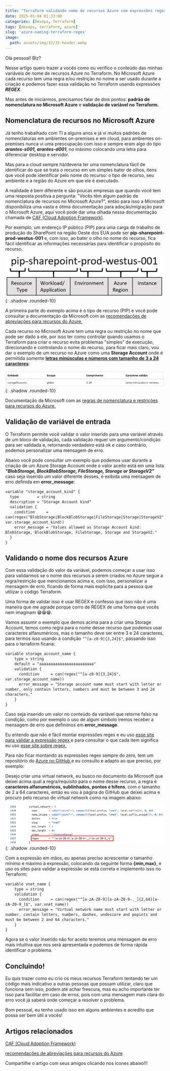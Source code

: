 ```yaml
---
title: "Terraform validando nome de recursos Azure com expressões regex"
date: 2025-01-04 01:33:00
categories: [Devops, Terraform]
tags: [devops, terraform, azure]
slug: 'azure-naming-terraform-regex'
image:
  path: assets/img/32/32-header.webp
---
```


Olá pessoal! Blz?

Nesse artigo quero trazer a vocês como eu verifico o conteúdo das minhas variáveis de nome de recursos Azure no Terraform. No Microsoft Azure cada recurso tem uma regra e/ou restrição no nome a ser usado durante a criação e podemos fazer essa validação no Terraform usando expressões ***REGEX***.

Mas antes de iniciarmos, precisamos falar de dois pontos: **padrão de nomenclatura no Microsoft Azure** e **validação de variável no Terraform.**

## Nomenclatura de recursos no Microsoft Azure

Já tenho trabalhado com TI a alguns anos e já vi muitos padrões de nomenclaturas em ambientes on-premises e em cloud, para ambientes on-premises nunca vi uma preocupação com isso e sempre eram algo do tipo ***arantes-s001, arantes-d001***, no máximo colocando uma letra para diferenciar desktop e servidor.

Mas para a cloud sempre há/deveria ter uma nomenclatura fácil de identificar do que se trata o recurso em um simples bater de olhos, itens que você pode identificar pelo nome do recurso: o tipo de recurso, seu ambiente e a região do Azure em que ele é executado. 

A realidade é bem diferente e são poucas empresas que quando você tem uma resposta positiva a pergunta: "Vocês têm algum padrão de nomenclatura de recursos no Microsoft Azure?", então para isso a Microsoft disponibiliza uma vasta e ótima documentação para adoção/migração para o Microsoft Azure, aqui você pode dar uma olhada nessa documentação chamada de <a href="https://learn.microsoft.com/pt-br/azure/cloud-adoption-framework/" target="_blank">CAF (Cloud Adoption Framework)</a>.

Por exemplo, um endereço IP público (PIP) para uma carga de trabalho de produção do SharePoint na região Oeste dos EUA pode ser **pip-sharepoint-prod-westus-001** e, com isso, ao bater o olho no nome do recurso, fica fácil identificar as informações necessárias para identificar o propósito do recurso.

![azure-terraform-regex](/assets/img/32/01.png){: .shadow .rounded-10}

A primeira parte do exemplo acima é o tipo de recurso (PIP) e você pode consultar a documentação da Microsoft com as <a href="https://learn.microsoft.com/pt-br/azure/cloud-adoption-framework/ready/azure-best-practices/resource-abbreviations" target="_blank">recomendações de abreviações para recursos do Azure.</a>

Cada recurso no Microsoft Azure tem uma regra ou restrição no nome que pode ser dado a ele, por isso ter como controlar quando usamos o Terraform para criar o recurso evita problemas "simples" de execução, direcionando e controlando o nome do recurso, para ficar mais claro, vou dar o exemplo de um recurso no Azure como uma **Storage Account** onde é permitida somente <ins>**letras minúsculas e números com tamanho de 3 a 24 caracteres**</ins>:

![azure-terraform-regex](/assets/img/32/02.png){: .shadow .rounded-10}

Documentação da Microsoft com as <a href="https://learn.microsoft.com/pt-br/azure/azure-resource-manager/management/resource-name-rules" target="_blank">regras de nomenclatura e restrições para recursos do Azure.</a>

## Validação de variável de entrada

O Terraform permite você validar o valor inserido para uma variável através de um bloco de validação, cada validação requer um argumento/condição para ser validada e, retornando verdadeiro está ok e caso contrário, podemos personalizar uma mensagem de erro. 

Abaixo você pode consultar um exemplo que podemos usar durante a criação de um Azure Storage Account onde o valor aceito está em uma lista ***"BlobStorage, BlockBlobStorage, FileStorage, Storage or StorageV2"*** caso seja inserido um valor diferente desses, é exibida uma mensagem de erro definida em **error_message**:

```hcl
variable "storage_account_kind" {
  type        = string
  description = "Storage Account kind"
  validation {
    condition     = can(regex("BlobStorage|BlockBlobStorage|FileStorage|Storage|StorageV2", var.storage_account_kind))
    error_message = "Values allowed as Storage Account kind: BlobStorage, BlockBlobStorage, FileStorage, Storage and StorageV2."
  }
}
```

## Validando o nome dos recursos Azure

Com essa validação do valor da variável, podemos começar a usar isso para validarmos se o nome dos recursos a serem criados no Azure segue a regra/restrição que mencionamos acima e, com isso, personalizar a mensagem de erro, ficando de forma mais explícita para a pessoa que utilizar o código Terraform.

Uma forma de validar isso é usar REGEX e confesso que isso não é uma maneira que me agrade porque corro de REGEX de uma forma que vocês nem imaginam 😁😁😁.

Vamos assumir o exemplo que demos acima para a criar uma Storage Account, temos como regra para o nome desse recurso que podemos usar caracteres alfanuméricos, mas o tamanho deve ser entre 3 e 24 caracteres, para termos isso usando a condição `"^[a-z0-9]{3,24}$"`, passando isso para o terraform ficaria:

```hcl
variable storage_account_name {
    type = string
    default = "aaaaaaaaaaaaaaaaaaaaaaaa"
    validation {
      condition     = can(regex("^[a-z0-9]{3,24}$", var.storage_account_name))
      error_message = "Storage account name must start with letter or number, only contain letters, numbers and must be between 3 and 24 characters."
    }
}
```

Caso seja inserido um valor no conteúdo da variável que retorne falso na condição, como por exemplo o uso de algum simbolo iremos receber a mensagem de erro que definimos em **error_message**.

Eu entendo que não é fácil montar expressões regex e eu uso <a href="https://regexr.com/" target="_blank"> esse site para validar a expressão regex </a> e para consultar o que cada item significa eu uso <a href="https://www3.ntu.edu.sg/home/ehchua/programming/howto/Regexe.html" target="_blank"> esse site sobre regex. </a>

Para não ficar montando as expressões regex sempre do zero, tem um repositório do <a href="https://github.com/Azure/terraform-azurerm-naming/blob/master/main.tf" target="_blank"> Azure no GitHub </a> e eu consulto e adapto ao que preciso, por exemplo:

Desejo criar uma virtual network, eu busco no documento da Microsoft que deixei acima qual a regra/requisito para o nome desse recurso, a regra é **caracteres alfanuméricos, sublinhados, pontos e hífens**, com o tamanho de 2 a 64 caracteres, então eu vou à página do GitHub que deixei acima e procuro pelo recurso de virtual network como na imagem abaixo:

![azure-terraform-regex](/assets/img/32/03.png){: .shadow .rounded-10}

Com a expressão em mãos, eu apenas preciso acrescentar o tamanho mínimo e máximo à expressão, colocando  da seguinte forma **{min,max}**, e uso os sites para validar a expressão se está correta e implemento isso no Terraform:

```hcl
variable vnet_name {
    type = string
    validation {
      condition     = can(regex("^[a-zA-Z0-9][a-zA-Z0-9-._]{2,64}[a-zA-Z0-9_]$", var.vnet_name))
      error_message = "Virtual network name must start with letter or number, contain letters, numbers, dashes, undescore and popints and must be between 2 and 64 characters."
    }
}
```

Agora se o valor inserido não for aceito teremos uma mensagem de erro mais intuitiva que nos será apresentada e podemos de forma rápida identificar o problema.

## Concluindo!

Eu quis trazer como eu crio os meus recursos Terraform tentando ter um código mais indicativo a outras pessoas que possam utilizar, claro que funciona sem isso, podem até achar frescura, mas eu acho importante ter isso para facilitar em caso de erros, pois com uma mensagem mais clara do erro você já saberá onde começar a resolver o problema.

Bom pessoal, eu tenho usado isso em alguns ambientes e acredito que possa ser bem útil a vocês!

## Artigos relacionados

<a href="https://learn.microsoft.com/pt-br/azure/cloud-adoption-framework/" target="_blank">CAF (Cloud Adoption Framework)</a>

<a href="https://learn.microsoft.com/pt-br/azure/cloud-adoption-framework/ready/azure-best-practices/resource-abbreviations" target="_blank">recomendações de abreviações para recursos do Azure</a>

Compartilhe o artigo com seus amigos clicando nos icones abaixo!!!
